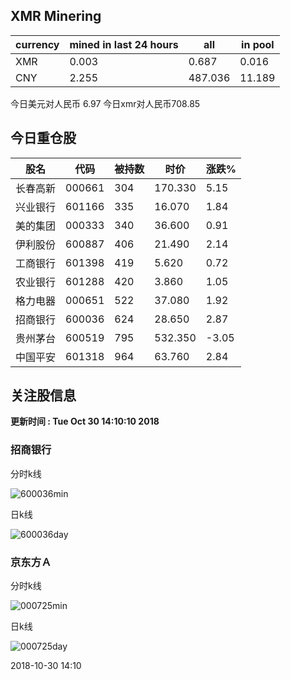 ## XMR Minering

|currency|mined in last 24 hours|all|in pool|
|---|---|---|---|
|XMR|0.003|0.687|0.016|
|CNY|2.255|487.036|11.189|

今日美元对人民币 6.97	今日xmr对人民币708.85


## 今日重仓股 

|股名|代码|被持数|时价|涨跌%|
|---|---|---|---|---|
|长春高新|000661|304|170.330|5.15|
|兴业银行|601166|335|16.070|1.84|
|美的集团|000333|340|36.600|0.91|
|伊利股份|600887|406|21.490|2.14|
|工商银行|601398|419|5.620|0.72|
|农业银行|601288|420|3.860|1.05|
|格力电器|000651|522|37.080|1.92|
|招商银行|600036|624|28.650|2.87|
|贵州茅台|600519|795|532.350|-3.05|
|中国平安|601318|964|63.760|2.84|

## 关注股信息
**更新时间 : Tue Oct 30 14:10:10 2018**
### 招商银行 
分时k线

![600036min](http://image.sinajs.cn/newchart/min/n/sh600036.gif)

日k线

![600036day](http://image.sinajs.cn/newchart/daily/n/sh600036.gif)

### 京东方Ａ 
分时k线

![000725min](http://image.sinajs.cn/newchart/min/n/sz000725.gif)

日k线

![000725day](http://image.sinajs.cn/newchart/daily/n/sz000725.gif)

2018-10-30 14:10